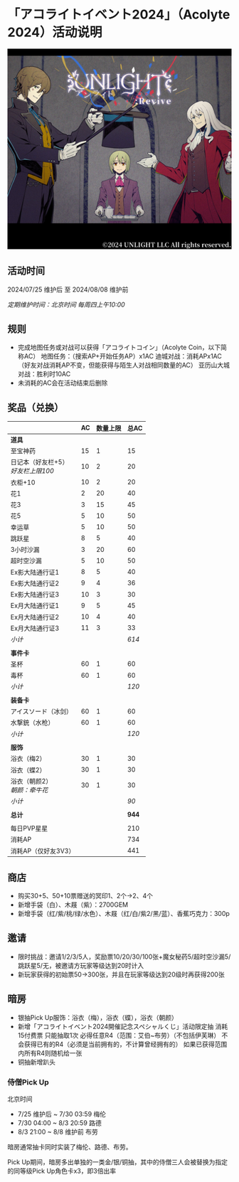 # 「アコライトイベント2024」（Acolyte 2024）活动说明

![AcolyteEvent2024_Title](imgs/AcolyteEvent2024_Title.jpg)

## 活动时间

2024/07/25 维护后 至 2024/08/08 维护前

*定期维护时间：北京时间 每周四上午10:00*

## 规则

- 完成地图任务或对战可以获得「アコライトコイン」（Acolyte Coin，以下简称AC）
  地图任务：（搜索AP+开始任务AP）x1AC
  迪城对战：消耗APx1AC（好友对战消耗AP不变，但能获得与陌生人对战相同数量的AC）
  亚历山大城对战：胜利时10AC
- 未消耗的AC会在活动结束后删除

## 奖品（兑换）


|                                         | AC   | 数量上限 | 总AC    |
| --------------------------------------- | ---- | -------- | ------- |
| **道具**                                |      |          |         |
| 至宝神药                                | 15   | 1        | 15      |
| 日记本（好友栏+5）<br />*好友栏上限100* | 10   | 2        | 20      |
| 衣柜+10                                 | 10   | 2        | 20      |
| 花1                                     | 2    | 20       | 40      |
| 花3                                     | 3    | 15       | 45      |
| 花5                                     | 5    | 10       | 50      |
| 幸运草                                  | 5    | 10       | 50      |
| 跳跃星                                  | 8    | 5        | 40      |
| 3小时沙漏                               | 3    | 20       | 60      |
| 超时空沙漏                              | 5    | 10       | 50      |
| Ex影大陆通行证1                         | 8    | 5        | 40      |
| Ex影大陆通行证2                         | 9    | 4        | 36      |
| Ex影大陆通行证3                         | 10   | 3        | 30      |
| Ex月大陆通行证1                         | 9    | 5        | 45      |
| Ex月大陆通行证2                         | 10   | 4        | 40      |
| Ex月大陆通行证3                         | 11   | 3        | 33      |
| *小计*                                  |      |          | *614*   |
|                                         |      |          |         |
| **事件卡**                              |      |          |         |
| 圣杯                                    | 60   | 1        | 60      |
| 毒杯                                    | 60   | 1        | 60      |
| *小计*                                  |      |          | *120*   |
|                                         |      |          |         |
| **装备卡**                              |      |          |         |
| アイスソード（冰剑）                    | 60   | 1        | 60      |
| 水撃銃（水枪）                          | 60   | 1        | 60      |
| *小计*                                  |      |          | *120*   |
|                                         |      |          |         |
| **服饰**                                |      |          |         |
| 浴衣（梅2）                             | 30   | 1        | 30      |
| 浴衣（蝶2）                             | 30   | 1        | 30      |
| 浴衣（朝颜2）<br />*朝颜：牵牛花*       | 30   | 1        | 30      |
| *小计*                                  |      |          | *90*    |
|                                         |      |          |         |
| **总计**                                |      |          | **944** |
|                                         |      |          |         |
| 每日PVP星星                             |      |          | 210     |
| 消耗AP                                  |      |          | 734     |
| 消耗AP（仅好友3V3）                     |      |          | 441     |

## 商店
- 购买30+5、50+10票赠送的冥印1、2个→2、4个
- 新增手袋（白）、木屐（紫）：2700GEM
- 新增手袋（红/紫/桃/绿/水色）、木屐（红/白/紫2/黑/蓝）、香蕉巧克力：300p

## 邀请

- 限时挑战：邀请1/2/3/5人，奖励票10/20/30/100张+魔女秘药5/超时空沙漏5/跳跃星5/无，被邀请方玩家等级达到20时计入
- 新玩家获得的初始票50→300张，并且在玩家等级达到20级时再获得200张

## 暗房

- 银抽Pick Up服饰：浴衣（梅），浴衣（蝶），浴衣（朝颜） 
- 新增「アコライトイベント2024開催記念スペシャルくじ」活动限定抽
  消耗15付费票
  只能抽取1次
  必得任意R4（范围：艾伯~布劳）（不包括伊芙琳）
  不会获得已有的R4（必须是当前拥有的，不计算曾经拥有的）
  如果已获得范围内所有R4则随机给一张
- 铜抽新增趴头

### 侍僧Pick Up

北京时间

- 7/25 维护后 ~ 7/30 03:59 梅伦
- 7/30 04:00 ~ 8/3 20:59 路德
- 8/3 21:00 ~ 8/8 维护前 布劳

暗房通常抽卡同时实装了梅伦、路德、布劳。

Pick Up期间，暗房多出单独的一类金/银/铜抽，其中的侍僧三人会被替换为指定的同等级Pick Up角色卡x3，即3倍出率